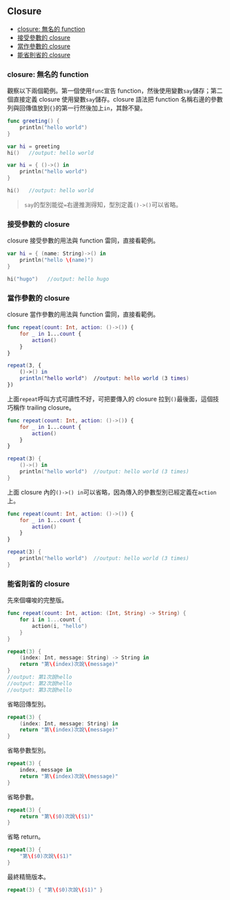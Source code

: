 ## Closure

- [closure: 無名的 function](#function_without_name)
- [接受參數的 closure](#closure_has_parameters)
- [當作參數的 closure](#closure_as_parameter)
- [能省則省的 closure](#omitted_stuffs)

<a name="function_without_name"></a>
### closure: 無名的 function

觀察以下兩個範例。第一個使用`func`宣告 function，然後使用變數`say`儲存；第二個直接定義 closure 使用變數`say`儲存。closure 語法把 function 名稱右邊的參數列與回傳值放到`{}`的第一行然後加上`in`，其餘不變。
```swift
func greeting() {
    println("hello world")
}

var hi = greeting
hi()   //output: hello world
```
```swift
var hi = { ()->() in
    println("hello world")
}

hi()   //output: hello world
```
> `say`的型別能從`=`右邊推測得知，型別定義`()->()`可以省略。

<a name="closure_has_parameters"></a>
### 接受參數的 closure

closure 接受參數的用法與 function 雷同，直接看範例。
```swift
var hi = { (name: String)->() in
    println("hello \(name)")
}

hi("hugo")   //output: hello hugo
```

<a name="closure_as_parameter"></a>
### 當作參數的 closure

closure 當作參數的用法與 function 雷同，直接看範例。
```swift
func repeat(count: Int, action: ()->()) {
    for _ in 1...count {
        action()
    }
}

repeat(3, {
    ()->() in
    println("hello world")  //output: hello world (3 times)
})
```

上面`repeat`呼叫方式可讀性不好，可把要傳入的 closure 拉到`()`最後面，這個技巧稱作 trailing closure。
```swift
func repeat(count: Int, action: ()->()) {
    for _ in 1...count {
        action()
    }
}

repeat(3) {
    ()->() in
    println("hello world")  //output: hello world (3 times)
}
```

上面 closure 內的`()->() in`可以省略，因為傳入的參數型別已經定義在`action`上。
```swift
func repeat(count: Int, action: ()->()) {
    for _ in 1...count {
        action()
    }
}

repeat(3) {
    println("hello world")  //output: hello world (3 times)
}
```

<a name="omitted_stuffs"></a>
### 能省則省的 closure

先來個囉唆的完整版。
```swift
func repeat(count: Int, action: (Int, String) -> String) {
    for i in 1...count {
        action(i, "hello")
    }
}

repeat(3) {
    (index: Int, message: String) -> String in
    return "第\(index)次說\(message)"
}
//output: 第1次說hello
//output: 第2次說hello
//output: 第3次說hello
```

省略回傳型別。
```swift
repeat(3) {
    (index: Int, message: String) in
    return "第\(index)次說\(message)"
}
```

省略參數型別。
```swift
repeat(3) {
    index, message in
    return "第\(index)次說\(message)"
}
```

省略參數。
```swift
repeat(3) {
    return "第\($0)次說\($1)"
}
```

省略 return。
```swift
repeat(3) {
    "第\($0)次說\($1)"
}
```

最終精簡版本。
```swift
repeat(3) { "第\($0)次說\($1)" }
```